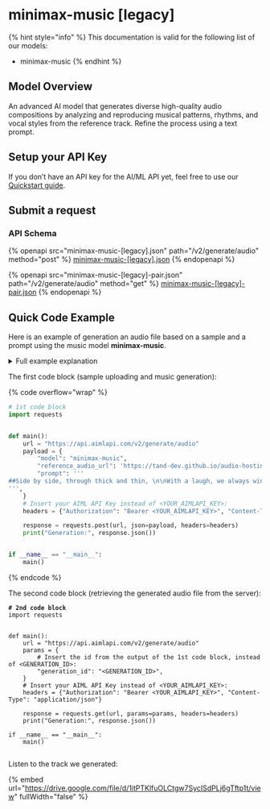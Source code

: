 # minimax-music \[legacy]

{% hint style="info" %}
This documentation is valid for the following list of our models:

* minimax-music
{% endhint %}

## Model Overview

An advanced AI model that generates diverse high-quality audio compositions by analyzing and reproducing musical patterns, rhythms, and vocal styles from the reference track. Refine the process using a text prompt.

## Setup your API Key

If you don’t have an API key for the AI/ML API yet, feel free to use our [Quickstart guide](https://docs.aimlapi.com/quickstart/setting-up).

## Submit a request

### API Schema

{% openapi src="minimax-music-[legacy].json" path="/v2/generate/audio" method="post" %}
[minimax-music-\[legacy\].json](minimax-music-[legacy].json)
{% endopenapi %}

{% openapi src="minimax-music-[legacy]-pair.json" path="/v2/generate/audio" method="get" %}
[minimax-music-\[legacy\]-pair.json](minimax-music-[legacy]-pair.json)
{% endopenapi %}

## Quick Code Example

Here is an example of generation an audio file based on a sample and a prompt using the music model **minimax-music**.

<details>

<summary>Full example explanation</summary>

As an example, we will generate a song using the popular **minimax-music** model from the Chinese company MiniMax. As you can verify in its [**API Reference**](https://docs.aimlapi.com/api-overview/audio-models-music-and-vocal/minimax-music-legacy), this model accepts an audio sample as input—extracting information about its vocals and instruments for use in the generation process—along with a text prompt where we can provide lyrics for our song.

We used a publicly available sample from royalty-free sample database and generated some lyrics in [Chat GPT](https://docs.aimlapi.com/api-overview/text-models-llm/chat-completion):

_Side by side, through thick and thin,_\
&#xNAN;_&#x57;ith a laugh, we always win._\
&#xNAN;_&#x53;torms may come, but we stay true,_\
&#xNAN;_&#x46;riends forever—me and you!_

To turn this into a model-friendly prompt (as a single string), we added hash symbols and line breaks.

<mark style="background-color:blue;">'''</mark>\ <mark style="background-color:blue;">##Side by side, through thick and thin, \n\nWith a laugh, we always win. \n\n Storms may come, but we stay true, \n\nFriends forever—me and you!##</mark>\ <mark style="background-color:blue;">'''</mark>

A notable feature of **minimax-music** model is that sample uploading/voice analysis + music generation and retrieving the final audio file from the server are done through separate API calls. _(AIML API tokens are only consumed during the first step—i.e., the actual music generation.)_

You can insert the contents of each of the two code blocks into a separate Python file in your preferred development environment (or, for example, place each part in a separate cell in **Jupyter Notebook**). Replace `<YOUR_API_KEY>` in both fragments with the **AIML API Key** obtained from your [account](https://aimlapi.com/app/keys).

Next, run the first code block. If everything is set up correctly, you will see the following line in the program output (the specific numbers, of course, will vary):

{% code overflow="wrap" %}
```javascript
Generation: {'id': '906aec79-b0af-40c4-adae-15e6c4410e29:minimax-music', 'status': 'queued'}
```
{% endcode %}

This indicates that the file upload and our generation has been queued on the server (which took 4.5 seconds in our case).

Now, copy this `id` value (_without_ quotation marks) and insert it into the second code block, replacing `<GENERATION_ID>`. Now, we can execute the second code block to get our song from the server.

Processing the request on the server may take some time (usually less than a minute). If the requested file is not yet ready, the output will display the corresponding status. Try waiting a bit and rerun the second code block. _(If you're comfortable with coding, you can modify the script to perform this request inside a loop.)_

In our case, after three reruns of the second code block (waiting a total of about 20 seconds), we saw the following output:

{% code overflow="wrap" %}
```javascript
Generation: {'id': '906aec79-b0af-40c4-adae-15e6c4410e29:minimax-music', 'status': 'completed', 'audio_file': {'url': 'https://cdn.aimlapi.com/squirrel/files/koala/Oa2XHFE1hEsUn1qbcAL2s_output.mp3', 'content_type': 'audio/mpeg', 'file_name': 'output.mp3', 'file_size': 1014804}}
```
{% endcode %}

As you can see, the `'status'` is now `'completed'`, and further in the output line, we have a URL where the generated audio file can be downloaded.

Listen to the track we generated below the code blocks.

</details>

The first code block (sample uploading and music generation):

{% code overflow="wrap" %}
```python
# 1st code block
import requests


def main():
    url = "https://api.aimlapi.com/v2/generate/audio"
    payload = {
        "model": "minimax-music",
        "reference_audio_url": 'https://tand-dev.github.io/audio-hosting/spinning-head-271171.mp3',
        "prompt": '''
##Side by side, through thick and thin, \n\nWith a laugh, we always win. \n\n Storms may come, but we stay true, \n\nFriends forever—me and you!##
''',   
    }
    # Insert your AIML API Key instead of <YOUR_AIMLAPI_KEY>:
    headers = {"Authorization": "Bearer <YOUR_AIMLAPI_KEY>", "Content-Type": "application/json"}

    response = requests.post(url, json=payload, headers=headers)
    print("Generation:", response.json())


if __name__ == "__main__":
    main()

```
{% endcode %}

The second code block (retrieving the generated audio file from the server):

<pre class="language-python" data-overflow="wrap"><code class="lang-python"><strong># 2nd code block
</strong>import requests


def main():
    url = "https://api.aimlapi.com/v2/generate/audio"
    params = {
        # Insert the id from the output of the 1st code block, instead of &#x3C;GENERATION_ID>:
        "generation_id": "&#x3C;GENERATION_ID>",
    }
    # Insert your AIML API Key instead of &#x3C;YOUR_AIMLAPI_KEY>:
    headers = {"Authorization": "Bearer &#x3C;YOUR_AIMLAPI_KEY>", "Content-Type": "application/json"}

    response = requests.get(url, params=params, headers=headers)
    print("Generation:", response.json())

if __name__ == "__main__":
    main()

</code></pre>

Listen to the track we generated:

{% embed url="https://drive.google.com/file/d/1itPTKlfuOLCtgw7SycISdPLj6gTftp1t/view" fullWidth="false" %}

